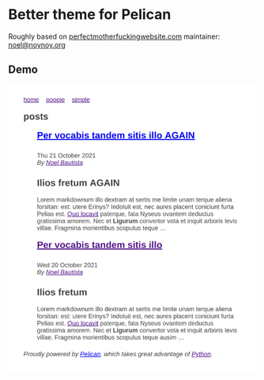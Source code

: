 # Better theme for Pelican
Roughly based on [perfectmotherfuckingwebsite.com](perfectmotherfuckingwebsite.com)
maintainer: noel@noynoy.org

## Demo
![demo-better-theme-pelican](demo.png)

